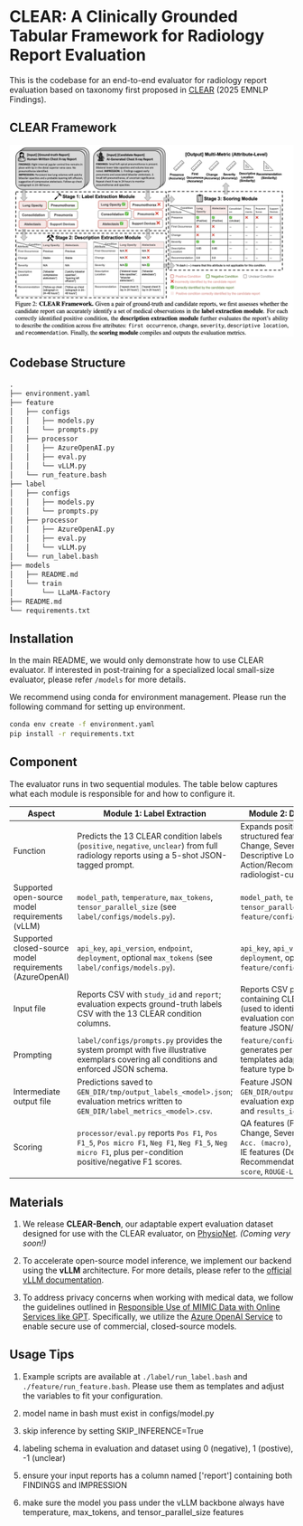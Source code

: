 # CLEAR: A Clinically Grounded Tabular Framework for Radiology Report Evaluation

This is the codebase for an end-to-end evaluator for radiology report evaluation based on taxonomy first proposed in [CLEAR](https://arxiv.org/abs/2505.16325) (2025 EMNLP Findings).

## CLEAR Framework
![CLEAR overview](pics/CLEAR_overview.png)

## Codebase Structure
```
.
├── environment.yaml
├── feature
│   ├── configs
│   │   ├── models.py
│   │   └── prompts.py
│   ├── processor
│   │   ├── AzureOpenAI.py
│   │   ├── eval.py
│   │   └── vLLM.py
│   └── run_feature.bash
├── label
│   ├── configs
│   │   ├── models.py
│   │   └── prompts.py
│   ├── processor
│   │   ├── AzureOpenAI.py
│   │   ├── eval.py
│   │   └── vLLM.py
│   └── run_label.bash
├── models
│   ├── README.md
│   └── train
│       └── LLaMA-Factory
├── README.md
└── requirements.txt
```

## Installation

In the main README, we would only demonstrate how to use CLEAR evaluator. If interested in post-training for a specialized local small-size evaluator, please refer `/models` for more details.

We recommend using conda for environment management. Please run the following command for setting up environment.

```bash
conda env create -f environment.yaml
pip install -r requirements.txt
```

## Component

The evaluator runs in two sequential modules. The table below captures what each module is responsible for and how to configure it.

| Aspect | Module 1: Label Extraction | Module 2: Description Extraction |
| --- | --- | --- |
| Function | Predicts the 13 CLEAR condition labels (`positive`, `negative`, `unclear`) from full radiology reports using a 5-shot JSON-tagged prompt. | Expands positive findings into structured features (First Occurrence, Change, Severity, Urgency, Descriptive Location, Action/Recommendation) using radiologist-curated templates. |
| Supported open-source model requirements (vLLM) | `model_path`, `temperature`, `max_tokens`, `tensor_parallel_size` (see `label/configs/models.py`). | `model_path`, `temperature`, `max_tokens`, `tensor_parallel_size` (see `feature/configs/models.py`). |
| Supported closed-source model requirements (AzureOpenAI) | `api_key`, `api_version`, `endpoint`, `deployment`, optional `max_tokens` (see `label/configs/models.py`). | `api_key`, `api_version`, `endpoint`, `deployment`, optional `max_tokens` (see `feature/configs/models.py`). |
| Input file | Reports CSV with `study_id` and `report`; evaluation expects ground-truth labels CSV with the 13 CLEAR condition columns. | Reports CSV plus label CSV containing CLEAR condition columns (used to identify positive conditions); evaluation consumes ground-truth feature JSON/CSV. |
| Prompting | `label/configs/prompts.py` provides the system prompt with five illustrative exemplars covering all conditions and enforced JSON schema. | `feature/configs/prompts.py` generates per-condition prompts; templates adapt to each condition and feature type before inference. |
| Intermediate output file | Predictions saved to `GEN_DIR/tmp/output_labels_<model>.json`; evaluation metrics written to `GEN_DIR/label_metrics_<model>.csv`. | Feature JSON saved to `GEN_DIR/output_feature_<model>.json`; evaluation exports `results_qa_avg.csv` and `results_ie_avg.csv` in `GEN_DIR`. |
| Scoring | `processor/eval.py` reports `Pos F1`, `Pos F1_5`, `Pos micro F1`, `Neg F1`, `Neg F1_5`, `Neg micro F1`, plus per-condition positive/negative F1 scores. | QA features (First Occurrence, Change, Severity) score `Acc. (micro)`, `Acc. (macro)`, `F1 (micro)`, `F1 (macro)`; IE features (Descriptive Location, Recommendation) score `o1-mini score`, `ROUGE-L`, `BLEU-4`. |

## Materials

1. We release **CLEAR-Bench**, our adaptable expert evaluation dataset designed for use with the CLEAR evaluator, on [PhysioNet](https://physionet.org/). *(Coming very soon!)*

2. To accelerate open-source model inference, we implement our backend using the **vLLM** architecture. For more details, please refer to the [official vLLM documentation](https://docs.vllm.ai/en/latest/).

3. To address privacy concerns when working with medical data, we follow the guidelines outlined in [Responsible Use of MIMIC Data with Online Services like GPT](https://physionet.org/news/post/gpt-responsible-use). Specifically, we utilize the [Azure OpenAI Service](https://azure.microsoft.com/en-us/products/ai-foundry/models/openai/) to enable secure use of commercial, closed-source models.


## Usage Tips

1. Example scripts are available at `./label/run_label.bash` and `./feature/run_feature.bash`. Please use them as templates and adjust the variables to fit your configuration.

2. model name in bash must exist in configs/model.py

3. skip inference by setting SKIP_INFERENCE=True

4. labeling schema in evaluation and dataset using 0 (negative), 1 (postive), -1 (unclear)

5. ensure your input reports has a column named ['report'] containing both FINDINGS and IMPRESSION

6. make sure the model you pass under the vLLM backbone always have temperature, max_tokens, and tensor_parallel_size features
